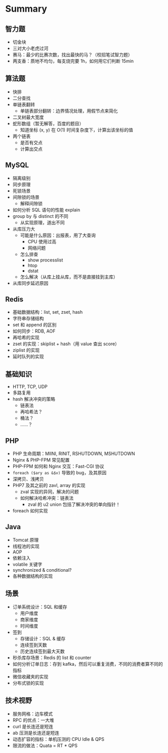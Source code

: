 # Summary

## 智力题

- 切金块
- 三对大小老虎过河
- 赛马：最少的比赛次数，找出最快的马？（校招笔试智力题）
- 两支香：质地不均匀，每支烧完要 1h，如何用它们判断 15min

## 算法题

- 快排
- 二分查找
- 单链表翻转
    - 单链表部分翻转：边界情况处理，用假节点来简化
- 二叉树最大宽度
- 蛇形数组（暂无解答，百度的题目）
    - 知道坐标 (x, y) 在 O(1) 时间复杂度下，计算出该坐标的值
- 两个链表
    - 是否有交点
    - 计算出交点

## MySQL

- 隔离级别
- 同步原理
- 死锁场景
- 间隙锁的场景
    - 解释间隙锁
- 如何分析 SQL 语句的性能 explain
- group by 与 distinct 的不同
    - 从实现原理，道出不同
- 从库压力大
    - 可能是什么原因：出报表，用了大查询
        - CPU 使用过高
        - 网络问题
    - 怎么排查
        - show processlist
        - htop
        - dstat
    - 怎么解决（从库上挂从库，而不是直接挂到主库）
- 从库同步延迟原因

## Redis

- 基础数据结构：list, set, zset, hash
- 字符串存储结构
- set 和 append 的区别
- 如何同步：RDB, AOF
- 再哈希的实现
- zset 的实现：skiplist + hash（用 value 查出 score）
- ziplist 的实现
- 延时队列的实现

## 基础知识

- HTTP, TCP, UDP
- 多路复用
- hash 解决冲突的策略
    - 链表法
    - 再哈希法？
    - 桶法？
    - ……？

## PHP

- PHP 生命周期：MIINI, RINIT, RSHUTDOWN, MSHUTDOWN
- Nginx & PHP-FPM 常见配置
- PHP-FPM 如何和 Nginx 交互：Fast-CGI 协议
- `foreach ($ary as &$v)` 导致的 bug，及其原因
- 深拷贝、浅拷贝
- PHP7 及其之前的 zavl, array 的实现
    - zval 实现的异同，解决的问题
    - 如何解决哈希冲突：链表法
        - zval 的 u2 union 包括了解决冲突的单向指针！
- foreach 如何实现

## Java

- Tomcat 原理
- 线程池的实现
- AOP
- 依赖注入
- volatile 关键字
- synchronized & conditional?
- 各种数据结构的实现

## 场景

- 订单系统设计：SQL 和缓存
    - 用户维度
    - 商家维度
    - 时间维度
- 签到
    - 存储设计：SQL & 缓存
    - 连续签到天数
    - 历史连续签到最大天数
- 秒杀库存场景：Redis 的 list 和 counter
- 如何分析订单日志：存到 kafka，然后可以重复消费，不同的消费者算不同的指标
- 微信收藏夹的实现
- 分布式锁的实现

## 技术视野

- 服务网格：边车模式
- RPC 的优点：一大堆
- curl 是长连还是短连
- ab 压测是长连还是短连
- 动态扩容的指标：单机压测的 CPU Idle &  QPS
- 限流的做法：Quata = RT * QPS
